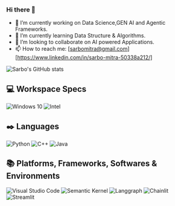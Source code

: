 ### Hi there 👋

<!--
**eragornmitra/eragornmitra** is a ✨ _special_ ✨ repository because its `README.md` (this file) appears on your GitHub profile.

Here are some ideas to get you started:

- 🔭 I’m currently working on Data Anlytics and Data Science.
- 🌱 I’m currently learning Data Structure & Algorithms.
- 👯 I’m looking to collaborate on Power BI dashboarding.
- 📫 How to reach me: [sarbomitra@gmail.com] [https://www.linkedin.com/in/sarbo-mitra-50338a212/]
- 😄 Pronouns: ...
- ⚡ Fun fact: ...
-->
- 🔭 I’m currently working on Data Science,GEN AI and Agentic Frameworks.
- 🌱 I’m currently learning Data Structure & Algorithms.
- 👯 I’m looking to collaborate on AI powered Applications.
- 📫 How to reach me: [sarbomitra@gmail.com] [https://www.linkedin.com/in/sarbo-mitra-50338a212/]

![Sarbo's GitHub stats](https://github-readme-stats-git-masterrstaa-rickstaa.vercel.app/api?username=eragornmitra&show_icons=true&theme=radical)
## 💻 Workspace Specs
![Windows 10](https://img.shields.io/badge/Windows%2010-%230079d5.svg?style=for-the-badge&logo=Windows%2010&logoColor=white)
![Intel](https://img.shields.io/badge/Intel-Core_i3_7th-0071C5?style=for-the-badge&logo=intel&logoColor=white)

## ✒️ Languages
![Python](https://img.shields.io/badge/python-%23FD8600.svg?style=for-the-badge&logo=python&logoColor=white)
![C++](https://img.shields.io/badge/c++-%2300599C.svg?style=for-the-badge&logo=c%2B%2B&logoColor=white)
![Java](https://img.shields.io/badge/java-%23ED8B00.svg?style=for-the-badge&logo=java&logoColor=white)

## 📚 Platforms, Frameworks, Softwares & Environments
![Visual Studio Code](https://img.shields.io/badge/Visual%20Studio%20Code-5C2D91.svg?style=for-the-badge&logo=visual-studio-code&logoColor=white)
![Semantic Kernel](https://img.shields.io/badge/Semantic%20Kernel-217346?style=for-the-badge&logo=semantic_kernel&logoColor=white)
![Langgraph](https://img.shields.io/badge/Langgraph-%236DB33F.svg?style=for-the-badge&logo=langgraph&logoColor=white)
![Chainlit](https://img.shields.io/badge/Chainlit-%2300f.svg?style=for-the-badge&logo=chainlit&logoColor=white)
![Streamlit](https://img.shields.io/badge/Streamlit-F2C811?style=for-the-badge&logo=streamlit&logoColor=black)
